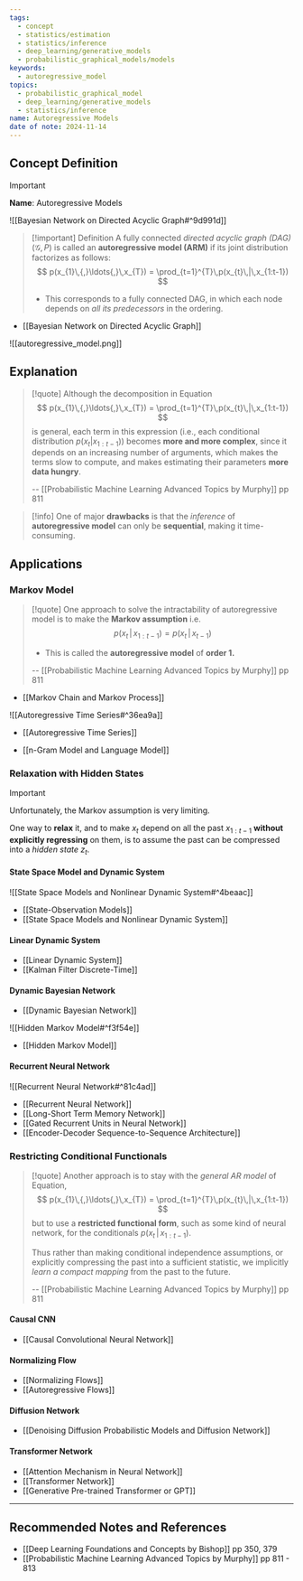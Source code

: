 ```yaml
---
tags:
  - concept
  - statistics/estimation
  - statistics/inference
  - deep_learning/generative_models
  - probabilistic_graphical_models/models
keywords:
  - autoregressive_model
topics:
  - probabilistic_graphical_model
  - deep_learning/generative_models
  - statistics/inference
name: Autoregressive Models
date of note: 2024-11-14
---
```


## Concept Definition

>[!important]
>**Name**: Autoregressive Models

![[Bayesian Network on Directed Acyclic Graph#^9d991d]]

>[!important] Definition
>A fully connected *directed acyclic graph (DAG)* $(\mathcal{G}, P)$ is called an **autoregressive model (ARM)** if its joint distribution factorizes as follows:
>$$
>p(x_{1}\,{,}\ldots{,}\,x_{T}) = \prod_{t=1}^{T}\,p(x_{t}\,|\,x_{1:t-1})
>$$
>- This corresponds to a fully connected DAG, in which each node depends on *all its predecessors* in the ordering.


- [[Bayesian Network on Directed Acyclic Graph]]

![[autoregressive_model.png]]
## Explanation

>[!quote]
>Although the decomposition in Equation 
>$$
>p(x_{1}\,{,}\ldots{,}\,x_{T}) = \prod_{t=1}^{T}\,p(x_{t}\,|\,x_{1:t-1})
>$$
>is general, each term in this expression (i.e., each conditional distribution $p(x_{t}|x_{1:t-1})$) becomes **more and more complex**, since it depends on an increasing number of arguments, which makes the terms slow to compute, and makes estimating their parameters **more data hungry**.
>
>-- [[Probabilistic Machine Learning Advanced Topics by Murphy]] pp 811

>[!info]
>One of major **drawbacks** is that the *inference* of **autoregressive model** can only be **sequential**, making it time-consuming.


## Applications

### Markov Model

>[!quote]
>One approach to solve the intractability of autoregressive model is to make the **Markov assumption** i.e. $$p(x_{t}\,|\,x_{1:t-1}) = p(x_{t}\,|\,x_{t-1})$$
>- This is called the **autoregressive model** of **order 1.**
>  
>-- [[Probabilistic Machine Learning Advanced Topics by Murphy]] pp 811  

- [[Markov Chain and Markov Process]]

![[Autoregressive Time Series#^36ea9a]]

- [[Autoregressive Time Series]]



- [[n-Gram Model and Language Model]]


### Relaxation with Hidden States

>[!important]
>Unfortunately, the Markov assumption is very limiting. 
>
>One way to **relax** it, and to make $x_{t}$ depend on all the past $x_{1: t-1}$ **without explicitly regressing** on them, is to assume the past can be compressed into a *hidden state* $z_{t}$.

#### State Space Model and Dynamic System

![[State Space Models and Nonlinear Dynamic System#^4beaac]]

- [[State-Observation Models]]
- [[State Space Models and Nonlinear Dynamic System]]

#### Linear Dynamic System

- [[Linear Dynamic System]]
- [[Kalman Filter Discrete-Time]]

####  Dynamic Bayesian Network

- [[Dynamic Bayesian Network]]

![[Hidden Markov Model#^f3f54e]]

- [[Hidden Markov Model]]

#### Recurrent Neural Network

![[Recurrent Neural Network#^81c4ad]]

- [[Recurrent Neural Network]]
- [[Long-Short Term Memory Network]]
- [[Gated Recurrent Units in Neural Network]]
- [[Encoder-Decoder Sequence-to-Sequence Architecture]]


### Restricting Conditional Functionals

>[!quote]
>Another approach is to stay with the *general AR model* of Equation,
>$$
>p(x_{1}\,{,}\ldots{,}\,x_{T}) = \prod_{t=1}^{T}\,p(x_{t}\,|\,x_{1:t-1})
>$$
> but to use a **restricted functional form**, such as some kind of neural network, for the conditionals $p(x_{t}\,|\,x_{1:t-1})$. 
> 
> Thus rather than making conditional independence assumptions, or explicitly compressing the past into a sufficient statistic, we implicitly *learn a compact mapping* from the past to the future.
> 
>-- [[Probabilistic Machine Learning Advanced Topics by Murphy]] pp 811 

#### Causal CNN

- [[Causal Convolutional Neural Network]]

#### Normalizing Flow

- [[Normalizing Flows]]
- [[Autoregressive Flows]]

#### Diffusion Network

- [[Denoising Diffusion Probabilistic Models and Diffusion Network]]


#### Transformer Network

- [[Attention Mechanism in Neural Network]]
- [[Transformer Network]]
- [[Generative Pre-trained Transformer or GPT]]





-----------
##  Recommended Notes and References



- [[Deep Learning Foundations and Concepts by Bishop]] pp 350, 379
- [[Probabilistic Machine Learning Advanced Topics by Murphy]] pp 811 - 813